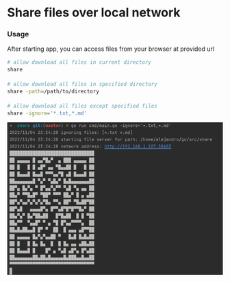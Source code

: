 # Share files over local network

### Usage
After starting app, you can access files from your browser at provided url
```bash
# allow download all files in current directory
share

# allow download all files in specified directory
share -path=/path/to/directory

# allow download all files except specified files
share -ignore='*.txt,*.md'
```
![img.png](img.png)